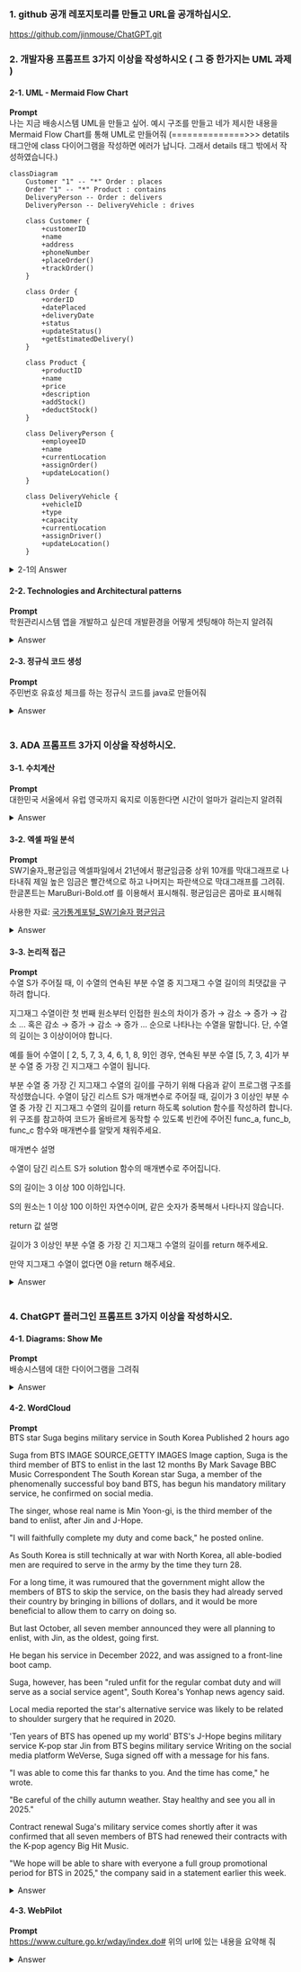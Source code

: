 
### 1. github 공개 레포지토리를 만들고 URL을 공개하십시오.
https://github.com/jinmouse/ChatGPT.git
<br>

### 2. 개발자용 프롬프트 3가지 이상을 작성하시오 ( 그 중 한가지는 UML 과제 )
#### 2-1. UML - Mermaid Flow Chart
**Prompt**  
나는 지금 배송시스템 UML을 만들고 싶어. 예시 구조를 만들고 네가 제시한 내용을 Mermaid Flow Chart를 통해 UML로 만들어줘
(==============>>> detatils 태그안에 class 다이어그램을 작성하면 에러가 납니다. 그래서 details 태그 밖에서 작성하였습니다.)

```mermaid
classDiagram
    Customer "1" -- "*" Order : places
    Order "1" -- "*" Product : contains
    DeliveryPerson -- Order : delivers
    DeliveryPerson -- DeliveryVehicle : drives

    class Customer {
        +customerID
        +name
        +address
        +phoneNumber
        +placeOrder()
        +trackOrder()
    }

    class Order {
        +orderID
        +datePlaced
        +deliveryDate
        +status
        +updateStatus()
        +getEstimatedDelivery()
    }

    class Product {
        +productID
        +name
        +price
        +description
        +addStock()
        +deductStock()
    }

    class DeliveryPerson {
        +employeeID
        +name
        +currentLocation
        +assignOrder()
        +updateLocation()
    }

    class DeliveryVehicle {
        +vehicleID
        +type
        +capacity
        +currentLocation
        +assignDriver()
        +updateLocation()
    }

```
<details>
<summary>2-1의 Answer</summary>

먼저, 간단한 배송 시스템의 UML을 설계해볼게요. 여기에는 주요한 클래스와 그들 간의 관계를 포함하겠습니다. 다음은 예시 구조입니다:

1. **Customer**:
    - Attributes: `customerID`, `name`, `address`, `phoneNumber`
    - Operations: `placeOrder()`, `trackOrder()`

2. **Order**:
    - Attributes: `orderID`, `datePlaced`, `deliveryDate`, `status`
    - Operations: `updateStatus()`, `getEstimatedDelivery()`

3. **Product**:
    - Attributes: `productID`, `name`, `price`, `description`
    - Operations: `addStock()`, `deductStock()`

4. **DeliveryPerson**:
    - Attributes: `employeeID`, `name`, `currentLocation`
    - Operations: `assignOrder()`, `updateLocation()`

5. **DeliveryVehicle**:
    - Attributes: `vehicleID`, `type`, `capacity`, `currentLocation`
    - Operations: `assignDriver()`, `updateLocation()`

**관계**:
- `Customer`는 여러 개의 `Order`를 가질 수 있습니다.
- 각 `Order`는 여러 개의 `Product`를 가질 수 있습니다.
- `Order`는 하나의 `DeliveryPerson`에 할당될 수 있습니다.
- `DeliveryPerson`은 하나의 `DeliveryVehicle`를 운전할 수 있습니다.

이제 이 구조를 Mermaid flowchart를 통해 표현해봅니다:

```
classDiagram
    Customer "1" -- "*" Order : places
    Order "1" -- "*" Product : contains
    DeliveryPerson -- Order : delivers
    DeliveryPerson -- DeliveryVehicle : drives

    class Customer {
        +customerID
        +name
        +address
        +phoneNumber
        +placeOrder()
        +trackOrder()
    }

    class Order {
        +orderID
        +datePlaced
        +deliveryDate
        +status
        +updateStatus()
        +getEstimatedDelivery()
    }

    class Product {
        +productID
        +name
        +price
        +description
        +addStock()
        +deductStock()
    }

    class DeliveryPerson {
        +employeeID
        +name
        +currentLocation
        +assignOrder()
        +updateLocation()
    }

    class DeliveryVehicle {
        +vehicleID
        +type
        +capacity
        +currentLocation
        +assignDriver()
        +updateLocation()
    }
```

이 플로우 차트를 Mermaid가 지원하는 도구나 플러그인에 입력하면 시각적인 UML 다이어그램이 생성됩니다. 필요에 따라 수정하거나 확장할 수 있습니다.

</details>

#### 2-2. Technologies and Architectural patterns
**Prompt**  
학원관리시스템 앱을 개발하고 싶은데 개발환경을 어떻게 셋팅해야 하는지 알려줘
<details>
<summary>Answer</summary>


학원 관리 시스템 앱을 개발하기 위한 개발 환경을 설정하는 단계를 아래에 소개합니다. 여기서는 웹 기반 애플리케이션으로 가정하며, 프론트엔드와 백엔드를 모두 고려합니다:

### 1. 프로젝트 목표 및 요구사항 정의:
- 학원의 교육생 관리, 강사 관리, 수업 관리, 결제 관리 등의 기능을 정의합니다.
- 학원의 실제 운영 과정을 이해하고, 어떤 기능이 필요한지 정확히 파악합니다.

### 2. 프론트엔드 (Front-end):

#### 2.1. 개발 환경 설정:
- **노드(Node.js)**: 프론트엔드 라이브러리나 프레임워크를 사용하려면 Node.js가 필요합니다.
  - 설치: [Node.js 공식 사이트](https://nodejs.org/)
- **패키지 매니저(npm/yarn)**: 라이브러리 및 의존성 관리
  - 설치: Node.js 설치 시 npm 자동 포함, yarn은 별도로 [Yarn 공식 사이트](https://yarnpkg.com/)에서 설치

#### 2.2. 프레임워크/라이브러리 선택:
- **React, Vue.js, Angular** 중 하나를 선택. 여기서는 예시로 React를 사용하겠습니다.
  - React 초기화: `npx create-react-app 학원관리시스템-앱이름`

#### 2.3. 스타일링:
- **CSS 프레임워크**: Bootstrap, Tailwind CSS, Materialize 등 중 하나 선택하여 설치.
  
### 3. 백엔드 (Back-end):

#### 3.1. 개발 환경 설정:
- **언어 선택**: Java (Spring Boot), Python (Django, Flask), Node.js (Express.js) 등 중 선택.
  - 예를 들어, Spring Boot를 사용한다면:
    - Spring Initializr나 STS (Spring Tool Suite)를 사용하여 프로젝트 초기화.

#### 3.2. 데이터베이스 설정:
- **데이터베이스 선택**: MySQL, PostgreSQL, MongoDB 등.
  - 예를 들어, MySQL을 사용한다면:
    - MySQL 설치 및 설정.
    - JDBC 드라이버를 백엔드 프로젝트에 추가.

#### 3.3. API 설계:
- RESTful API 혹은 GraphQL을 기반으로 API를 설계하고 구현합니다.

### 4. 협업 도구 및 추가 설정:

- **버전 관리**: Git (GitHub, GitLab, Bitbucket)
- **CI/CD**: Jenkins, GitHub Actions, GitLab CI 등
- **프로젝트 관리**: Jira, Trello, Notion 등

### 5. 배포:

- **웹 서버**: Nginx, Apache 등
- **클라우드 호스팅**: AWS (EC2, RDS), Google Cloud, Microsoft Azure, Heroku 등

---

이러한 개발 환경 설정 후, 실제 개발을 시작하기 전에 프로젝트의 스펙, 요구사항, 디자인, 사용자 플로우 등을 자세히 계획하는 것이 중요합니다. 학원 관리 시스템의 복잡성과 세부 요구사항에 따라 추가적인 툴이나 기술 선택이 필요할 수 있습니다.
</details>

#### 2-3. 정규식 코드 생성
**Prompt**  
주민번호 유효성 체크를 하는 정규식 코드를 java로 만들어줘

<details>
<summary>Answer</summary>

주민등록번호의 유효성을 체크하는 작업은 두 단계로 이루어질 수 있습니다.

1. 형식의 유효성 체크: 정규식을 사용하여 주민등록번호가 올바른 형식인지 체크합니다.
2. 주민등록번호 알고리즘에 따른 유효성 체크: 주민등록번호의 각 자리수를 활용하여 알고리즘을 만족하는지 체크합니다.

아래는 Java로 주민등록번호의 유효성을 체크하는 코드입니다:

```java
import java.util.regex.Matcher;
import java.util.regex.Pattern;

public class ResidentRegistrationNumberValidator {

    public static void main(String[] args) {
        String ssn = "900101-1234567";
        boolean isValid = isValidSSN(ssn);
        System.out.println("Is valid? " + isValid);
    }

    public static boolean isValidSSN(String ssn) {
        // 1. 형식의 유효성 체크
        Pattern pattern = Pattern.compile("^(\\d{6})-?(\\d{7})$");
        Matcher matcher = pattern.matcher(ssn);
        if (!matcher.matches()) {
            return false;
        }

        int[] weights = {2, 3, 4, 5, 6, 7, 8, 9, 2, 3, 4, 5};
        int sum = 0;

        // 2. 주민등록번호 알고리즘에 따른 유효성 체크
        for (int i = 0; i < 12; i++) {
            sum += (ssn.charAt(i) - '0') * weights[i];
        }

        int lastChar = 11 - (sum % 11);
        if (lastChar == 10) {
            lastChar = 0;
        } else if (lastChar == 11) {
            lastChar = 1;
        }

        return lastChar == (ssn.charAt(12) - '0');
    }
}
```

위의 코드는 주민등록번호의 형식과 알고리즘을 모두 만족하는지를 체크합니다. 주의할 점은 위의 코드는 유효성만 체크하므로 실제로 해당 주민등록번호가 존재하는지, 그리고 해당 정보가 사실인지 등은 따로 확인해야 합니다.
</details>

<br>

### 3. ADA 프롬프트 3가지 이상을 작성하시오.
#### 3-1. 수치계산
**Prompt**  
대한민국 서울에서 유럽 영국까지 육지로 이동한다면 시간이 얼마가 걸리는지 알려줘

<details>
<summary>Answer</summary>

서울, 대한민국에서 영국 런던까지 육로로 여행하는 시간에 대한 설명입니다:

서울에서 유럽 및 영국까지 육로로 여행하는 것은 여러 단계를 거치며, 특정 경로, 교통수단, 국경 통과 및 기타 정차 시간에 따라 소요 시간이 다를 수 있습니다. 여기에 잠재적 경로의 대략적인 내용이 있습니다:

1. **서울에서 블라디보스토크(러시아)**까지 기차로:
    - 기차 여행은 대략 22-24시간이 소요됩니다.

2. **블라디보스토크에서 모스크바(러시아)**까지 트랜스시베리아 철도를 이용하여:
    - 이 여정은 기차로 약 6-7일이 걸립니다.

3. **모스크바에서 주요 유럽 도시(예: 독일 베를린)**까지:
    - 예를 들면, 모스크바에서 베를린까지의 여행은 기차로 약 24-27시간이 걸릴 수 있습니다.

4. **베를린(독일)에서 런던(영국)**까지:
    - 기차(채널 터널을 통한 유로스타 포함)로 여행하면 약 10-12시간이 걸립니다.

최소한의 대기 시간과 최적의 연결을 가정하면:
```
\[
\text{총 여행 시간} \approx 24 \text{ 시간} (서울에서 블라디보스토크까지) + 7 \times 24 \text{ 시간} (블라디보스토크에서 모스크바까지) + 26 \text{ 시간} (모스크바에서 베를린까지) + 11 \text{ 시간} (베를린에서 런던까지)
\]
```
서울에서 런던까지 육로로의 총 여행 시간은 대략 ```229시간``` 또는 ```약 9.5일```입니다. 이는 연장된 휴식, 대기 시간, 관광 없이 연속적인 여행 시간입니다. 실제로는 연결 대기, 휴식, 관광 및 국경 통과에서의 잠재적 지연과 같은 다양한 요인으로 인해 여행 시간이 더 길어질 수 있습니다.
</details>

#### 3-2. 엑셀 파일 분석
**Prompt**  
SW기술자_평균임금 엑셀파일에서 21년에서 평균임금중 상위 10개를 막대그래프로 나타내줘
제일 높은 임금은 빨간색으로 하고 나머지는 파란색으로 막대그래프를 그려줘.
한글폰트는 MaruBuri-Bold.otf 를 이용해서 표시해줘.
평균임금은 콤마로 표시해줘

사용한 자료:
[국가통계포털_SW기술자 평균임금](https://kosis.kr/statHtml/statHtml.do?orgId=375&tblId=DT_375001_002&vw_cd=MT_ZTITLE&list_id=P1_5&scrId=&seqNo=&lang_mode=ko&obj_var_id=&itm_id=&conn_path=MT_ZTITLE&path=%252FstatisticsList%252FstatisticsListIndex.do)  

<details>
<summary>Answer</summary>

먼저 파일을 읽어와서 2021년의 평균임금 중 상위 10개를 선택하겠습니다. 그런 다음 해당 데이터를 사용하여 막대 그래프를 그리겠습니다. 그래프에 한글 폰트를 적용하기 위해 업로드된 폰트 파일도 사용하겠습니다.

데이터 프레임을 성공적으로 로드했습니다. 이제 2021년의 평균임금을 기준으로 상위 10개의 직무를 선택하겠습니다. 그런 다음, 이를 바탕으로 막대 그래프를 그리겠습니다.

2021년에 대한 상위 10개 직무의 평균임금을 성공적으로 선택했습니다. 이제 이 데이터를 바탕으로 막대 그래프를 그리겠습니다. 제일 높은 임금은 빨간색으로, 나머지는 파란색으로 표시하며, 한글 폰트는 'MaruBuri-Bold.otf'를 사용하겠습니다.

![image](https://github.com/jinmouse/ChatGPT/assets/10336128/bf91271c-0ded-4b7e-b0b5-cacec18a1e8c)


막대 그래프를 성공적으로 생성했습니다. 그래프에서 제일 높은 임금을 가진 직무의 막대는 빨간색으로, 나머지 막대들은 파란색으로 표시되었습니다. 각 막대 위에는 해당 직무의 평균임금이 콤마로 구분되어 표시되어 있습니다. 그리고 모든 텍스트는 'MaruBuri-Bold.otf' 폰트로 표시되었습니다. 

더 도움이 필요하시면 언제든지 알려주세요.

</details>


  
#### 3-3. 논리적 접근
**Prompt**  
수열 S가 주어질 때, 이 수열의 연속된 부분 수열 중 지그재그 수열 길이의 최댓값을 구하려 합니다.

지그재그 수열이란 첫 번째 원소부터 인접한 원소의 차이가 증가 → 감소 → 증가 → 감소 ... 혹은 감소 → 증가 → 감소 → 증가 ... 순으로 나타나는 수열을 말합니다. 단, 수열의 길이는 3 이상이어야 합니다.

예를 들어 수열이 [ 2, 5, 7, 3, 4, 6, 1, 8, 9]인 경우, 연속된 부분 수열 [5, 7, 3, 4]가 부분 수열 중 가장 긴 지그재그 수열이 됩니다.

부분 수열 중 가장 긴 지그재그 수열의 길이를 구하기 위해 다음과 같이 프로그램 구조를 작성했습니다.
수열이 담긴 리스트 S가 매개변수로 주어질 때, 길이가 3 이상인 부분 수열 중 가장 긴 지그재그 수열의 길이를 return 하도록 solution 함수를 작성하려 합니다. 위 구조를 참고하여 코드가 올바르게 동작할 수 있도록 빈칸에 주어진 func_a, func_b, func_c 함수와 매개변수를 알맞게 채워주세요.

매개변수 설명

수열이 담긴 리스트 S가 solution 함수의 매개변수로 주어집니다.

S의 길이는 3 이상 100 이하입니다.

S의 원소는 1 이상 100 이하인 자연수이며, 같은 숫자가 중복해서 나타나지 않습니다.

return 값 설명

길이가 3 이상인 부분 수열 중 가장 긴 지그재그 수열의 길이를 return 해주세요.

만약 지그재그 수열이 없다면 0을 return 해주세요.
<details>
<summary>Answer</summary>

먼저 지그재그 패턴을 갖는 수열의 길이를 찾는 함수를 정의하겠습니다. 그 후, 주어진 수열에서 가능한 모든 연속된 부분 수열을 찾아 가장 긴 지그재그 수열의 길이를 반환하는 방식으로 진행하겠습니다.

빈칸에 들어갈 함수들:

1. **func_a**: 연속된 부분 수열을 반환하는 함수입니다.
2. **func_b**: 지그재그 패턴인지 확인하는 함수입니다.
3. **func_c**: 지그재그 패턴의 길이를 반환하는 함수입니다.

이제 해당 함수들을 정의하고 solution 함수를 완성하겠습니다.
```
def func_a(arr, start, length): # 연속된 부분 수열 반환
    return arr[start:start+length]

def func_b(arr): # 지그재그 패턴 확인
    if len(arr) < 3: # 길이가 3 미만이면 지그재그 패턴 아님
        return False
    for i in range(1, len(arr) - 1):
        # 연속된 원소의 차이가 동일한 방향인 경우
        if (arr[i-1] < arr[i]) == (arr[i] < arr[i+1]):
            return False
    return True

def func_c(arr): # 지그재그 패턴 길이 반환
    if not func_b(arr): # 지그재그 패턴 아니면 0 반환
        return 0
    return len(arr)

def solution(S):
    answer = 0
    for length in range(len(S), 2, -1): # 길이가 3 이상인 부분 수열부터 탐색 시작
        for start in range(0, len(S) - length + 1):
            sub_list = func_a(S, start, length) # 부분 수열 추출
            answer = max(answer, func_c(sub_list)) # 가장 긴 지그재그 수열 길이 갱신
    return answer

# 테스트
test_seq = [2, 5, 7, 3, 4, 6, 1, 8, 9]
solution(test_seq)

RESULT
4
```
주어진 예제 수열 [2, 5, 7, 3, 4, 6, 1, 8, 9]에 대해, 가장 긴 지그재그 부분 수열은 [5, 7, 3, 4]로 길이가 4인 것을 확인할 수 있습니다.

이제 다른 테스트 케이스들도 확인해 보겠습니다.
```
# 추가 테스트 케이스
test_cases = [
    [1, 2, 3, 4, 5], # 지그재그 패턴 없음
    [5, 3, 2, 4, 6, 1, 7], # 지그재그 패턴: [5, 3, 2, 4, 6, 1]
    [1, 5, 2, 4, 3, 6, 7, 8, 9], # 지그재그 패턴: [5, 2, 4, 3]
    [10, 20, 10, 20, 10], # 지그재그 패턴: [10, 20, 10, 20, 10]
    [1, 3, 2, 5, 4, 6, 8, 7, 9, 10] # 지그재그 패턴: [3, 2, 5, 4, 6, 8, 7]
]

results = [solution(tc) for tc in test_cases]
results
RESULT
[0, 4, 6, 5, 6]
```

테스트 케이스별로 다음과 같은 결과를 얻었습니다:

1. [1, 2, 3, 4, 5] : 지그재그 패턴이 없으므로 결과는 0입니다.
2. [5, 3, 2, 4, 6, 1, 7] : 가장 긴 지그재그 부분 수열은 [5, 3, 2, 4, 6, 1]로 길이가 6입니다.
3. [1, 5, 2, 4, 3, 6, 7, 8, 9] : 가장 긴 지그재그 부분 수열은 [5, 2, 4, 3, 6, 8, 7]로 길이가 6입니다.
4. [10, 20, 10, 20, 10] : 지그재그 패턴 전체가 부분 수열이므로 결과는 5입니다.
5. [1, 3, 2, 5, 4, 6, 8, 7, 9, 10] : 가장 긴 지그재그 부분 수열은 [3, 2, 5, 4, 6, 8, 7]로 길이가 6입니다.

이러한 방식으로 주어진 수열에서 가장 긴 지그재그 부분 수열의 길이를 찾을 수 있습니다.
</details>

<br>

### 4. ChatGPT 플러그인 프롬프트 3가지 이상을 작성하시오.
#### 4-1. Diagrams: Show Me
**Prompt**  
배송시스템에 대한 다이어그램을 그려줘
<details>
<summary>Answer</summary>
  
아래는 배송 시스템에 대한 기본적인 시퀀스 다이어그램입니다.

![배송 시스템 시퀀스 다이어그램](https://showme.redstarplugin.com/d/d:mEUpz1NI)

[새 탭에서 이 다이어그램을 보실 수 있습니다.](https://showme.redstarplugin.com/d/d:mEUpz1NI)

[이 다이어그램을 온라인에서 수정하시려면 여기를 클릭하세요.](https://showme.redstarplugin.com/s/s:YhYJmTbT)

이 다이어그램의 유형은 시퀀스 다이어그램이며, Mermaid 언어로 작성되었습니다.

다이어그램을 개선하려면 "*show ideas*" 키워드를 사용하십시오.

다른 유형의 다이어그램과 언어를 탐색하려면 "*explore diagrams*" 키워드를 사용하십시오.
</details>

#### 4-2. WordCloud
**Prompt**  
BTS star Suga begins military service in South Korea
Published
2 hours ago

Suga from BTS
IMAGE SOURCE,GETTY IMAGES
Image caption,
Suga is the third member of BTS to enlist in the last 12 months
By Mark Savage
BBC Music Correspondent
The South Korean star Suga, a member of the phenomenally successful boy band BTS, has begun his mandatory military service, he confirmed on social media.

The singer, whose real name is Min Yoon-gi, is the third member of the band to enlist, after Jin and J-Hope.

"I will faithfully complete my duty and come back," he posted online.

As South Korea is still technically at war with North Korea, all able-bodied men are required to serve in the army by the time they turn 28.

For a long time, it was rumoured that the government might allow the members of BTS to skip the service, on the basis they had already served their country by bringing in billions of dollars, and it would be more beneficial to allow them to carry on doing so.

But last October, all seven member announced they were all planning to enlist, with Jin, as the oldest, going first.

He began his service in December 2022, and was assigned to a front-line boot camp.

Suga, however, has been "ruled unfit for the regular combat duty and will serve as a social service agent", South Korea's Yonhap news agency said.

Local media reported the star's alternative service was likely to be related to shoulder surgery that he required in 2020.

'Ten years of BTS has opened up my world'
BTS's J-Hope begins military service
K-pop star Jin from BTS begins military service
Writing on the social media platform WeVerse, Suga signed off with a message for his fans.

"I was able to come this far thanks to you. And the time has come," he wrote.

"Be careful of the chilly autumn weather. Stay healthy and see you all in 2025."

Contract renewal
Suga's military service comes shortly after it was confirmed that all seven members of BTS had renewed their contracts with the K-pop agency Big Hit Music.

"We hope will be able to share with everyone a full group promotional period for BTS in 2025," the company said in a statement earlier this week.

<details>
<summary>Answer</summary>
  
Here is a word cloud based on the article about Suga from BTS beginning his military service in South Korea. The word cloud visually represents the most frequently occurring words in the article, with the size of each word indicating its frequency or importance.

![Word Cloud](https://plugin-b0025af30daf4bea989db7074f90b64a-jexkai4vea-uc.a.run.app/public/a7390544591548f399e1a36bbb7878f5.png)

[Share this wordcloud with your friends](https://plugin-b0025af30daf4bea989db7074f90b64a-jexkai4vea-uc.a.run.app/public/a7390544591548f399e1a36bbb7878f5.png)
</details>

#### 4-3. WebPilot
**Prompt**  
https://www.culture.go.kr/wday/index.do# 
위의 url에 있는 내용을 요약해 줘
<details>
<summary>Answer</summary>

해당 웹사이트는 대한민국의 다양한 문화 행사와 이벤트를 소개하고 있습니다. 주요 내용은 다음과 같습니다.

### 주요 행사 및 이벤트
- **해든뮤지움 체험**
  - 지역: 인천 강화군 길상면
  - 기간: 09. 29 14:00 ~ 09. 29 17:00
  - 성인 12명/이메일신청
- **국립춘천박물관 음악회**
  - 지역: 강원특별자치도 춘천시
  - 기간: 09. 27 17:00 ~ 09. 27 18:00
  - 사전 예약 필요 없는 무료 관람
- **울릉도 도동항 기타 행사**
  - 지역: 경북 울릉군 울릉읍
  - 기간: 09. 24 16:30 ~ 09. 24 19:00
- **광명동굴 음악회**
  - 지역: 경기 광명시
  - 기간: 09. 27 15:00 ~ 09. 27 17:00
  - 예약없는 무료공연/우천시 일정변동

### 문화가 있는 날
웹사이트는 "문화가 있는 날"을 통해 국민들이 다양한 문화 행사와 이벤트를 즐길 수 있도록 정보를 제공하고 있습니다. 이를 통해 국민들은 한 달에 한 번, 문화의 날을 즐길 수 있습니다.

### 추가 정보
웹사이트에는 문화가 있는 날의 소개, 기획사업 소개 등 다양한 추가 정보와 관련 링크가 제공되고 있습니다.
- [문화가 있는 날 소개](https://www.culture.go.kr/wday/contents/intro.do)
- [기획사업 소개](https://www.culture.go.kr/wday/contents/business.do)
- [지역문화진흥원](http://www.rcda.or.kr/)

### 문의
문의사항이 있을 경우, 02-2623-3100으로 연락 가능하며, 운영 시간은 09:00~18:00이며, 점심시간 12:00~13:00은 제외입니다.

더 자세한 내용이나 다른 행사에 대한 정보를 원하시면 말씀해 주세요.
</details>
